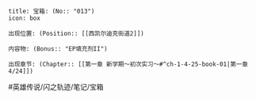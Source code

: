 ---
---
```ad-quote
title: 宝箱: (No:: "013")
icon: box

出现位置: (Position:: [[西凯尔迪克街道2]])

内容物: (Bonus:: "EP填充剂II")

出现章节: (Chapter:: [[第一章 新学期～初次实习～#^ch-1-4-25-book-01|第一章4/24]])

```

#英雄传说/闪之轨迹/笔记/宝箱
